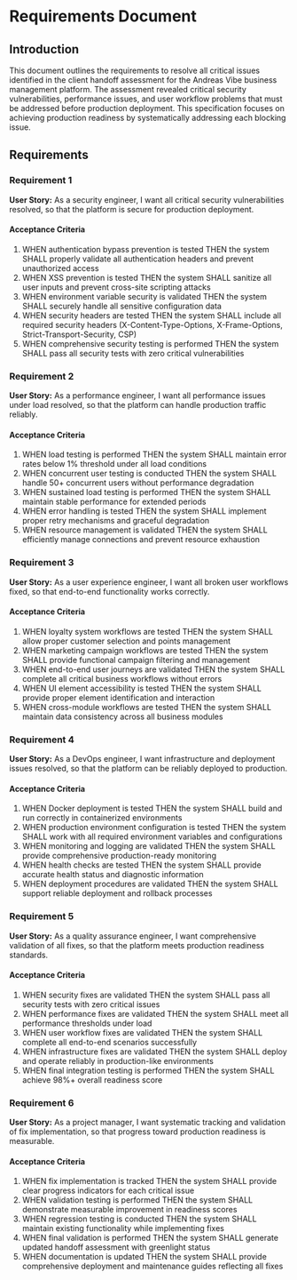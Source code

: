 # Requirements Document

## Introduction

This document outlines the requirements to resolve all critical issues identified in the client handoff assessment for the Andreas Vibe business management platform. The assessment revealed critical security vulnerabilities, performance issues, and user workflow problems that must be addressed before production deployment. This specification focuses on achieving production readiness by systematically addressing each blocking issue.

## Requirements

### Requirement 1

**User Story:** As a security engineer, I want all critical security vulnerabilities resolved, so that the platform is secure for production deployment.

#### Acceptance Criteria

1. WHEN authentication bypass prevention is tested THEN the system SHALL properly validate all authentication headers and prevent unauthorized access
2. WHEN XSS prevention is tested THEN the system SHALL sanitize all user inputs and prevent cross-site scripting attacks
3. WHEN environment variable security is validated THEN the system SHALL securely handle all sensitive configuration data
4. WHEN security headers are tested THEN the system SHALL include all required security headers (X-Content-Type-Options, X-Frame-Options, Strict-Transport-Security, CSP)
5. WHEN comprehensive security testing is performed THEN the system SHALL pass all security tests with zero critical vulnerabilities

### Requirement 2

**User Story:** As a performance engineer, I want all performance issues under load resolved, so that the platform can handle production traffic reliably.

#### Acceptance Criteria

1. WHEN load testing is performed THEN the system SHALL maintain error rates below 1% threshold under all load conditions
2. WHEN concurrent user testing is conducted THEN the system SHALL handle 50+ concurrent users without performance degradation
3. WHEN sustained load testing is performed THEN the system SHALL maintain stable performance for extended periods
4. WHEN error handling is tested THEN the system SHALL implement proper retry mechanisms and graceful degradation
5. WHEN resource management is validated THEN the system SHALL efficiently manage connections and prevent resource exhaustion

### Requirement 3

**User Story:** As a user experience engineer, I want all broken user workflows fixed, so that end-to-end functionality works correctly.

#### Acceptance Criteria

1. WHEN loyalty system workflows are tested THEN the system SHALL allow proper customer selection and points management
2. WHEN marketing campaign workflows are tested THEN the system SHALL provide functional campaign filtering and management
3. WHEN end-to-end user journeys are validated THEN the system SHALL complete all critical business workflows without errors
4. WHEN UI element accessibility is tested THEN the system SHALL provide proper element identification and interaction
5. WHEN cross-module workflows are tested THEN the system SHALL maintain data consistency across all business modules

### Requirement 4

**User Story:** As a DevOps engineer, I want infrastructure and deployment issues resolved, so that the platform can be reliably deployed to production.

#### Acceptance Criteria

1. WHEN Docker deployment is tested THEN the system SHALL build and run correctly in containerized environments
2. WHEN production environment configuration is tested THEN the system SHALL work with all required environment variables and configurations
3. WHEN monitoring and logging are validated THEN the system SHALL provide comprehensive production-ready monitoring
4. WHEN health checks are tested THEN the system SHALL provide accurate health status and diagnostic information
5. WHEN deployment procedures are validated THEN the system SHALL support reliable deployment and rollback processes

### Requirement 5

**User Story:** As a quality assurance engineer, I want comprehensive validation of all fixes, so that the platform meets production readiness standards.

#### Acceptance Criteria

1. WHEN security fixes are validated THEN the system SHALL pass all security tests with zero critical issues
2. WHEN performance fixes are validated THEN the system SHALL meet all performance thresholds under load
3. WHEN user workflow fixes are validated THEN the system SHALL complete all end-to-end scenarios successfully
4. WHEN infrastructure fixes are validated THEN the system SHALL deploy and operate reliably in production-like environments
5. WHEN final integration testing is performed THEN the system SHALL achieve 98%+ overall readiness score

### Requirement 6

**User Story:** As a project manager, I want systematic tracking and validation of fix implementation, so that progress toward production readiness is measurable.

#### Acceptance Criteria

1. WHEN fix implementation is tracked THEN the system SHALL provide clear progress indicators for each critical issue
2. WHEN validation testing is performed THEN the system SHALL demonstrate measurable improvement in readiness scores
3. WHEN regression testing is conducted THEN the system SHALL maintain existing functionality while implementing fixes
4. WHEN final validation is performed THEN the system SHALL generate updated handoff assessment with greenlight status
5. WHEN documentation is updated THEN the system SHALL provide comprehensive deployment and maintenance guides reflecting all fixes